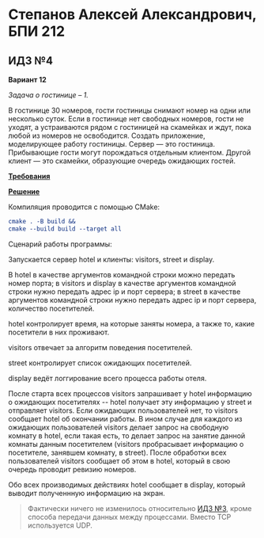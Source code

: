 # Степанов Алексей Александрович, БПИ 212
## ИДЗ №4

**Вариант 12**

*Задача о гостинице – 1.*

В гостинице 30 номеров, гости гостиницы снимают номер на одни или несколько
суток. Если в гостинице нет свободных номеров, гости не уходят, а устраиваются
рядом с гостиницей на скамейках и ждут, пока любой из номеров не
освободится. Создать приложение, моделирующее работу гостиницы.
Сервер — это гостиница.
Прибывающие гости могут порождаться отдельным клиентом.
Другой клиент — это скамейки, образующие очередь ожидающих гостей.

[**Требования**](requirements.md)

[**Решение**](src)

Компиляция проводится с помощью CMake:

```cmake
cmake . -B build &&
cmake --build build --target all
```

Сценарий работы программы:

Запускается сервер hotel и клиенты: visitors, street и display.

В hotel в качестве аргументов командной строки можно передать номер порта; в visitors и display в качестве аргументов командной строки нужно передать адрес ip и порт сервера; в street в качестве аргументов командной строки нужно передать адрес ip и порт сервера, количество посетителей.

hotel контролирует время, на которые заняты номера, а также то, какие посетители в них проживают.

visitors отвечает за алгоритм поведения посетителей.

street контролирует список ожидающих посетителей.

display ведёт логгирование всего процесса работы отеля.

После старта всех процессов visitors запрашивает у hotel информацию о ожидающих посетителях -- hotel получает эту информацию у street и отправляет visitors. Если ожидающих пользователей нет, то visitors сообщает hotel об окончании работы. В ином случае для каждого из ожидающих пользователей visitors делает запрос на свободную комнату в hotel, если такая есть, то делает запрос на занятие данной комнаты данным посетителем (visitors пробрасывает информацию о посетителе, занявшем комнату, в street). После обработки всех пользователей visitors сообщает об этом в hotel, который в свою очередь проводит ревизию номеров.

Обо всех производимых действиях hotel сообщает в display, который выводит полученнную информацию на экран.

> Фактически ничего не изменилось относительно [ИДЗ №3](../../os-phw3/6-7p/report.md), кроме способа передачи данных между процессами. Вместо TCP используется UDP.